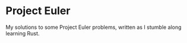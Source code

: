 # Project Euler
My solutions to some Project Euler problems, written as I stumble along learning Rust.
